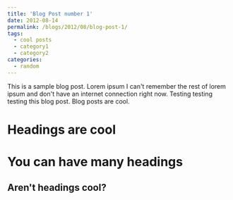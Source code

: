 ```yaml
---
title: 'Blog Post number 1'
date: 2012-08-14
permalink: /blogs/2012/08/blog-post-1/
tags:
  - cool posts
  - category1
  - category2
categories:
  - random
---
```


This is a sample blog post. Lorem ipsum I can't remember the rest of lorem ipsum and don't have an internet connection right now. Testing testing testing this blog post. Blog posts are cool.

Headings are cool
======

You can have many headings
======

Aren't headings cool?
------
